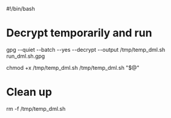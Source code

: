 
#!/bin/bash

# Decrypt temporarily and run
gpg --quiet --batch --yes --decrypt --output /tmp/temp_dml.sh run_dml.sh.gpg

chmod +x /tmp/temp_dml.sh
/tmp/temp_dml.sh "$@"

# Clean up
rm -f /tmp/temp_dml.sh
